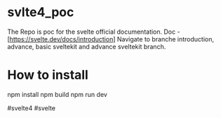# svlte4_poc

The Repo is poc for the svelte official documentation. Doc - [https://svelte.dev/docs/introduction]
Navigate to branche introduction, advance, basic sveltekit and advance sveltekit branch. 


 # How to install
 npm install
 npm build
 npm run dev 

 #svelte4
 #svelte
